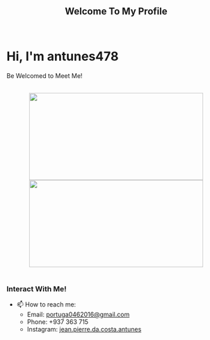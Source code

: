 <div align="center">
  <h2>Welcome To My Profile</h2>
</div>

<br>

<h1> Hi, I'm antunes478</h1>

Be Welcomed to Meet Me!

<br>

<div align="center">
  <img height="200px" width="400px" src="https://github-readme-stats.vercel.app/api?username=antunes478&show_icons=true&include_all_commits=true&count_private=true&hide_border=true&rank_icon=github&title_color=fff&icon_color=66cc00&text_color=fff&bg_color=0d1117"/>
  <img height="200px" width="400px" src="https://github-readme-stats.vercel.app/api/top-langs/?username=antunes478&layout=compact&langs_count=7&hide_border=true&title_color=fff&icon_color=66cc00&text_color=fff&bg_color=0d1117"/>
</div>

<br>

### Interact With Me!

- 📫 How to reach me:
  - Email: [portuga0462016@gmail.com](mailto:portuga0462016@gmail.com)
  - Phone: +937 363 715
  - Instagram: [jean.pierre.da.costa.antunes](https://www.instagram.com/jean.pierre.da.costa.antunes/)



